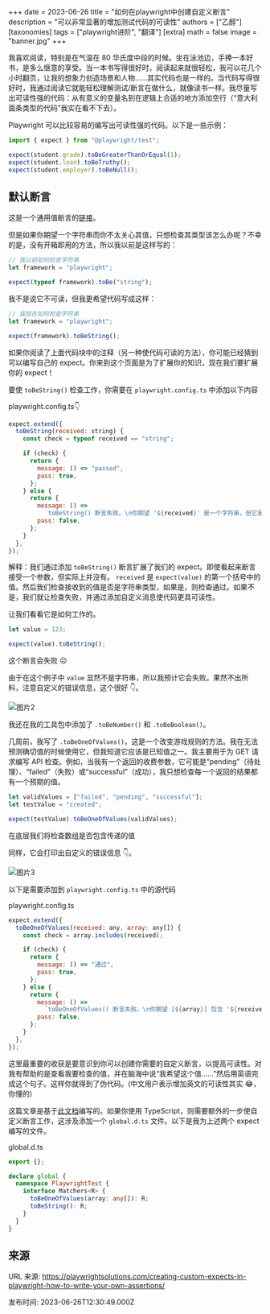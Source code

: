 +++
date = 2023-06-26
title = "如何在playwright中创建自定义断言"
description = "可以非常显著的增加测试代码的可读性"
authors = ["乙醇"]
[taxonomies]
tags = ["playwright进阶", "翻译"]
[extra]
math = false
image = "banner.jpg"
+++

我喜欢阅读，特别是在气温在 80 华氏度中段的时候。坐在泳池边，手捧一本好书，是多么惬意的享受。当一本书写得很好时，阅读起来就很轻松，我可以花几个小时翻页，让我的想象力创造场景和人物……其实代码也是一样的。当代码写得很好时，我通过阅读它就能轻松理解测试/断言在做什么，就像读书一样。我尽量写出可读性强的代码：从有意义的变量名到在逻辑上合适的地方添加空行（“意大利面条类型的代码”我实在看不下去）。

Playwright 可以比较容易的编写出可读性强的代码。以下是一些示例：

```javascript
import { expect } from "@playwright/test";

expect(student.grade).toBeGreaterThanOrEqual(1);
expect(student.loan).toBeTruthy();
expect(student.employer).toBeNull();
```

## 默认断言

这是一个通用值断言的[链接](https://playwright.dev/docs/api/class-genericassertions)。

但是如果你期望一个字符串而你不太关心其值，只想检查其类型该怎么办呢？不幸的是，没有开箱即用的方法，所以我以前是这样写的：

```javascript
// 我以前如何检查字符串
let framework = "playwright";

expect(typeof framework).toBe("string");
```

我不是说它不可读，但我更希望代码写成这样：

```javascript
// 我现在如何检查字符串
let framework = "playwright";

expect(framework).toBeString();
```

如果你阅读了上面代码块中的注释（另一种使代码可读的方法），你可能已经猜到可以编写自己的 expect。你来到这个页面是为了扩展你的知识，现在我们要扩展你的 expect！

要使 `toBeString()` 检查工作，你需要在 `playwright.config.ts` 中添加以下内容

playwright.config.ts👇

```javascript
expect.extend({
  toBeString(received: string) {
    const check = typeof received == "string";

    if (check) {
      return {
        message: () => "passed",
        pass: true,
      };
    } else {
      return {
        message: () =>
          `toBeString() 断言失败。\n你期望 '${received}' 是一个字符串，但它是一个 ${typeof received}\n`,
        pass: false,
      };
    }
  },
});
```

解释：我们通过添加 `toBeString()` 断言扩展了我们的 expect。即使看起来断言接受一个参数，但实际上并没有。 `received` 是 `expect(value)` 的第一个括号中的值。然后我们检查接收到的值是否是字符串类型，如果是，则检查通过。如果不是，我们就让检查失败，并通过添加自定义消息使代码更具可读性。

让我们看看它是如何工作的。

```javascript
let value = 123;

expect(value).toBeString();
```

这个断言会失败 ☹️

由于在这个例子中 `value` 显然不是字符串，所以我预计它会失败。果然不出所料，注意自定义的错误信息，这个很好 👇。

![图片2](https://playwrightsolutions.com/content/images/2023/06/2023-06-24_09-35-32-1.jpg)

我还在我的工具包中添加了 `.toBeNumber()` 和 `.toBeBoolean()`。

几周前，我写了 `.toBeOneOfValues()`，这是一个改变游戏规则的方法。我在无法预测确切值的时候使用它，但我知道它应该是已知值之一。我主要用于为 GET 请求编写 API 检查。例如，当我有一个返回的收费参数，它可能是“pending”（待处理）、“failed”（失败）或“successful”（成功），我只想检查每一个返回的结果都有一个预期的值。

```javascript
let validValues = ["failed", "pending", "successful"];
let testValue = "created";

expect(testValue).toBeOneOfValues(validValues);
```

在底层我们将检查数组是否包含传递的值

同样，它会打印出自定义的错误信息 👇。

![图片3](https://playwrightsolutions.com/content/images/2023/06/2023-06-24_10-56-02.jpg)

以下是需要添加到 `playwright.config.ts` 中的源代码

playwright.config.ts

```javascript
expect.extend({
  toBeOneOfValues(received: any, array: any[]) {
    const check = array.includes(received);

    if (check) {
      return {
        message: () => "通过",
        pass: true,
      };
    } else {
      return {
        message: () =>
          `toBeOneOfValues() 断言失败。\n你期望 [${array}] 包含 '${received}'\n`,
        pass: false,
      };
    }
  },
});
```

这里最重要的收获是要意识到你可以创建你需要的自定义断言，以提高可读性。对我有帮助的是查看我要检查的值，并在脑海中说“我希望这个值……”然后用英语完成这个句子。这样你就得到了伪代码。(中文用户表示增加英文的可读性其实 😂，你懂的)

这篇文章是基于[此文档](https://playwright.dev/docs/test-configuration#add-custom-matchers-using-expectextend)编写的。如果你使用 TypeScript，则需要额外的一步使自定义断言工作，这涉及添加一个 `global.d.ts` 文件。以下是我为上述两个 expect 编写的文件。

global.d.ts

```typescript
export {};

declare global {
  namespace PlaywrightTest {
    interface Matchers<R> {
      toBeOneOfValues(array: any[]): R;
      toBeString(): R;
    }
  }
}
```

## 来源

URL 来源: https://playwrightsolutions.com/creating-custom-expects-in-playwright-how-to-write-your-own-assertions/

发布时间: 2023-06-26T12:30:49.000Z
